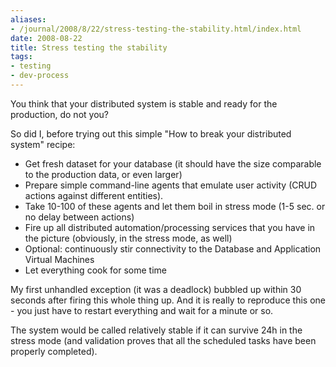```yaml
---
aliases:
- /journal/2008/8/22/stress-testing-the-stability.html/index.html
date: 2008-08-22
title: Stress testing the stability
tags:
- testing
- dev-process
---
```

<p>You think that your distributed system is stable and ready for the production, do not you?</p>

<p>So did I, before trying out this simple "How to break your distributed system" recipe:</p>

<ul>
<li>Get fresh dataset for your database (it should have the size comparable to the production data, or even larger)</li>
<li>Prepare simple command-line agents that emulate user activity (CRUD actions against different entities). </li>
<li>Take 10-100 of these agents and let them boil in stress mode (1-5 sec. or no delay between actions)</li>
<li>Fire up all distributed automation/processing services that you have in the picture (obviously, in the stress mode, as well)</li>
<li>Optional: continuously stir connectivity to the Database and Application Virtual Machines</li>
<li>Let everything cook for some time</li>
</ul>

<p>My first unhandled exception (it was a deadlock) bubbled up within 30 seconds after firing this whole thing up. And it is really to reproduce this one - you just have to restart everything and wait for a minute or so.</p>

<p>The system would be called relatively stable if it can survive 24h in the stress mode (and validation proves that all the scheduled tasks have been properly completed).</p>
